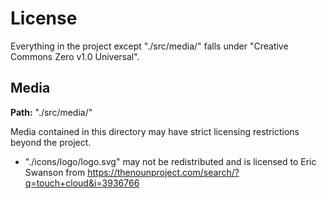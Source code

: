 # License

Everything in the project except "./src/media/" falls under "Creative Commons Zero v1.0 Universal".

## Media

**Path:** "./src/media/"

Media contained in this directory may have strict licensing restrictions beyond the project.

- "./icons/logo/logo.svg" may not be redistributed and is licensed to Eric Swanson from https://thenounproject.com/search/?q=touch+cloud&i=3936766

